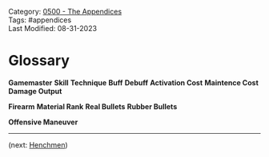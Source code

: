 Category: [0500 - The Appendices](0500%20-%20The%20Appendices.md)  
Tags: #appendices   
Last Modified: 08-31-2023  
# Glossary

**Gamemaster**
**Skill**
**Technique**
**Buff**
**Debuff**
**Activation Cost**
**Maintence Cost**
**Damage Output**

**Firearm**
**Material Rank**
**Real Bullets**
**Rubber Bullets**

**Offensive Maneuver**

****

(next: [Henchmen](Henchmen.md))
